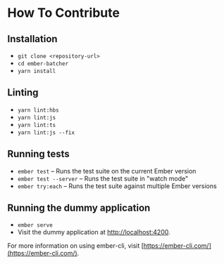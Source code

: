 # How To Contribute

## Installation

- `git clone <repository-url>`
- `cd ember-batcher`
- `yarn install`

## Linting

- `yarn lint:hbs`
- `yarn lint:js`
- `yarn lint:ts`
- `yarn lint:js --fix`

## Running tests

- `ember test` – Runs the test suite on the current Ember version
- `ember test --server` – Runs the test suite in "watch mode"
- `ember try:each` – Runs the test suite against multiple Ember versions

## Running the dummy application

- `ember serve`
- Visit the dummy application at [http://localhost:4200](http://localhost:4200).

For more information on using ember-cli, visit [https://ember-cli.com/](https://ember-cli.com/).
